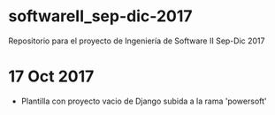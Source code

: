 # softwareII_sep-dic-2017
Repositorio para el proyecto de Ingeniería de Software II Sep-Dic 2017

# 17 Oct 2017
+ Plantilla con proyecto vacio de Django subida a la rama 'powersoft' 